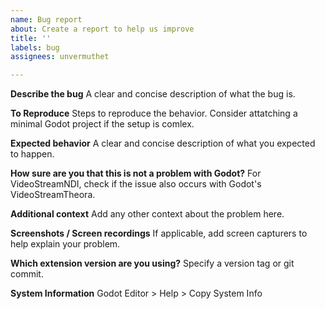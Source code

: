 ```yaml
---
name: Bug report
about: Create a report to help us improve
title: ''
labels: bug
assignees: unvermuthet

---
```


**Describe the bug**
A clear and concise description of what the bug is.

**To Reproduce**
Steps to reproduce the behavior. Consider attatching a minimal Godot project if the setup is comlex.

**Expected behavior**
A clear and concise description of what you expected to happen.

**How sure are you that this is not a problem with Godot?**
For VideoStreamNDI, check if the issue also occurs with Godot's VideoStreamTheora.

**Additional context**
Add any other context about the problem here.

**Screenshots / Screen recordings**
If applicable, add screen capturers to help explain your problem.

**Which extension version are you using?**
Specify a version tag or git commit.

**System Information**
Godot Editor > Help > Copy System Info

